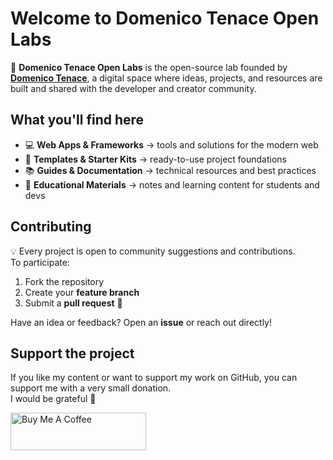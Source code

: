 # Welcome to **Domenico Tenace Open Labs**

🚀 **Domenico Tenace Open Labs** is the open-source lab founded by [**Domenico Tenace**](https://github.com/DomeT99), a digital space where ideas, projects, and resources are built and shared with the developer and creator community.


## What you'll find here

- 💻 **Web Apps & Frameworks** → tools and solutions for the modern web  
- 🎨 **Templates & Starter Kits** → ready-to-use project foundations  
- 📚 **Guides & Documentation** → technical resources and best practices  
- 🧠 **Educational Materials** → notes and learning content for students and devs  


## Contributing

💡 Every project is open to community suggestions and contributions.  
To participate:
1. Fork the repository  
2. Create your **feature branch**  
3. Submit a **pull request** 🚀  

Have an idea or feedback? Open an **issue** or reach out directly!



## Support the project

If you like my content or want to support my work on GitHub, you can support me with a very small donation. 
<br/>
I would be grateful 🥹

<a href="https://www.buymeacoffee.com/domenicotenace" target="_blank"><img src="https://cdn.buymeacoffee.com/buttons/v2/default-yellow.png" alt="Buy Me A Coffee" style="height: 60px !important;width: 217px !important;" ></a>
